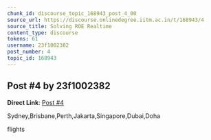 ```yaml
---
chunk_id: discourse_topic_168943_post_4_00
source_url: https://discourse.onlinedegree.iitm.ac.in/t/168943/4
source_title: Solving ROE Realtime
content_type: discourse
tokens: 61
username: 23f1002382
post_number: 4
topic_id: 168943
---
```


## Post #4 by 23f1002382

**Direct Link**: [Post #4](https://discourse.onlinedegree.iitm.ac.in/t/168943/4)

Sydney,Brisbane,Perth,Jakarta,Singapore,Dubai,Doha

flights
